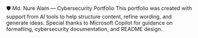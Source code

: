 🛡️ Md. Nure Alam — Cybersecurity Portfolio
This portfolio was created with support from AI tools to help structure content, refine wording, and generate ideas. Special thanks to Microsoft Copilot for guidance on formatting, cybersecurity documentation, and README design.
